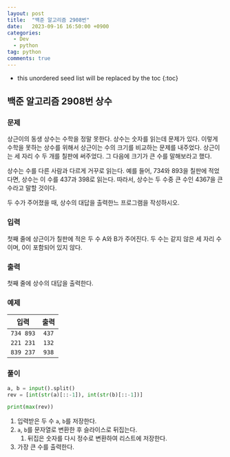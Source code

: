 ```yaml
---
layout: post
title:  "백준 알고리즘 2908번"
date:   2023-09-16 16:50:00 +0900
categories: 
  - Dev
  - python
tag: python
comments: true
---
```


* this unordered seed list will be replaced by the toc
{:toc}

## 백준 알고리즘 2908번 상수

### 문제

상근이의 동생 상수는 수학을 정말 못한다. 상수는 숫자를 읽는데 문제가 있다. 이렇게 수학을 못하는 상수를 위해서 상근이는 수의 크기를 비교하는 문제를 내주었다. 상근이는 세 자리 수 두 개를 칠판에 써주었다. 그 다음에 크기가 큰 수를 말해보라고 했다.

상수는 수를 다른 사람과 다르게 거꾸로 읽는다. 예를 들어, 734와 893을 칠판에 적었다면, 상수는 이 수를 437과 398로 읽는다. 따라서, 상수는 두 수중 큰 수인 4367을 큰 수라고 말할 것이다.

두 수가 주어졌을 때, 상수의 대답을 출력한느 프로그램을 작성하시오.

### 입력

첫째 줄에 상근이가 칠판에 적은 두 수 A와 B가 주어진다. 두 수는 같지 않은 세 자리 수이며, 0이 포함되어 있지 않다.

### 출력

첫째 줄에 상수의 대답을 출력한다.

### 예제

| 입력 | 출력 |
| :--: | :--: |
| `734 893` | `437` |
| `221 231` | `132` |
| `839 237` | `938` |

### 풀이

```py
a, b = input().split()
rev = [int(str(a)[::-1]), int(str(b)[::-1])]

print(max(rev))
```

1. 입력받은 두 수 `a`, `b`를 저장한다.
2. `a`, `b`를 문자열로 변환한 후 슬라이스로 뒤집는다.
   1. 뒤집은 숫자를 다시 정수로 변환하여 리스트에 저장한다.
3. 가장 큰 수를 출력한다.